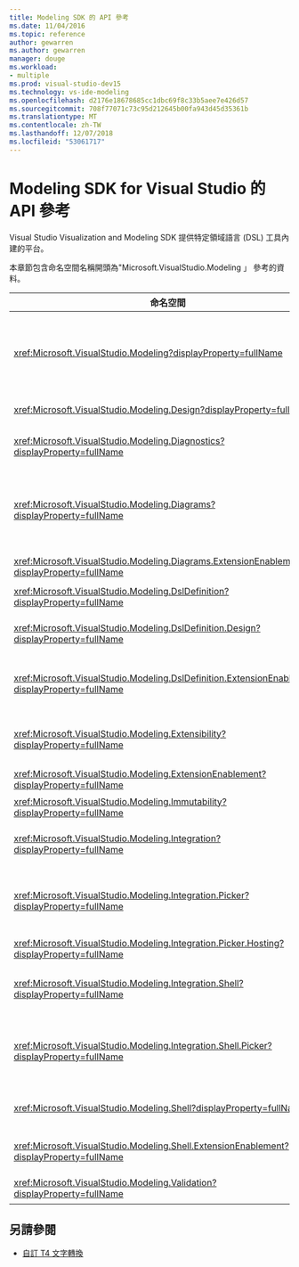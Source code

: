 ```yaml
---
title: Modeling SDK 的 API 參考
ms.date: 11/04/2016
ms.topic: reference
author: gewarren
ms.author: gewarren
manager: douge
ms.workload:
- multiple
ms.prod: visual-studio-dev15
ms.technology: vs-ide-modeling
ms.openlocfilehash: d2176e18678685cc1dbc69f8c33b5aee7e426d57
ms.sourcegitcommit: 708f77071c73c95d212645b00fa943d45d35361b
ms.translationtype: MT
ms.contentlocale: zh-TW
ms.lasthandoff: 12/07/2018
ms.locfileid: "53061717"
---
```

# <a name="api-reference-for-modeling-sdk-for-visual-studio"></a>Modeling SDK for Visual Studio 的 API 參考

Visual Studio Visualization and Modeling SDK 提供特定領域語言 (DSL) 工具內建的平台。

本章節包含命名空間名稱開頭為"Microsoft.VisualStudio.Modeling 」 參考的資料。

|命名空間|內容|
|-|-|
|<xref:Microsoft.VisualStudio.Modeling?displayProperty=fullName>|例如 ModelElement，也就是您在 DSL 中定義的所有網域類別的基底類別的類別。|
|<xref:Microsoft.VisualStudio.Modeling.Design?displayProperty=fullName>|形成 DSL 定義的一部分的類別。|
|<xref:Microsoft.VisualStudio.Modeling.Diagnostics?displayProperty=fullName>|模型存放區檢視和效能的測量工具。|
|<xref:Microsoft.VisualStudio.Modeling.Diagrams?displayProperty=fullName>|例如 ShapeElement，也就是您在 DSL 中定義的所有形狀的基底類別的類別。|
|<xref:Microsoft.VisualStudio.Modeling.Diagrams.ExtensionEnablement?displayProperty=fullName>|筆勢和選取的方法。|
|<xref:Microsoft.VisualStudio.Modeling.DslDefinition?displayProperty=fullName>|在 DSL 定義設計工具的 API。|
|<xref:Microsoft.VisualStudio.Modeling.DslDefinition.Design?displayProperty=fullName>|在 DSL 定義設計工具的內部類別。|
|<xref:Microsoft.VisualStudio.Modeling.DslDefinition.ExtensionEnablement?displayProperty=fullName>|可讓您擴充 DSL 設計工具的命令、 手勢，與驗證的屬性。|
|<xref:Microsoft.VisualStudio.Modeling.Extensibility?displayProperty=fullName>|擴充方法 ModelElement 可實作 DSL 擴充性。|
|<xref:Microsoft.VisualStudio.Modeling.ExtensionEnablement?displayProperty=fullName>|擴充性屬性|
|<xref:Microsoft.VisualStudio.Modeling.Immutability?displayProperty=fullName>|可讓您將模型的部分為唯讀。|
|<xref:Microsoft.VisualStudio.Modeling.Integration?displayProperty=fullName>|Modelbus API，可協助您整合不同的模型。|
|<xref:Microsoft.VisualStudio.Modeling.Integration.Picker?displayProperty=fullName>|對話方塊中，可讓使用者瀏覽至模型和建立 Modelbus 參考的項目。|
|<xref:Microsoft.VisualStudio.Modeling.Integration.Picker.Hosting?displayProperty=fullName>|選擇器服務。|
|<xref:Microsoft.VisualStudio.Modeling.Integration.Shell?displayProperty=fullName>|適用於 Visual Studio Modelbus 配接器架構。|
|<xref:Microsoft.VisualStudio.Modeling.Integration.Shell.Picker?displayProperty=fullName>|選擇器 對話方塊，可讓使用者瀏覽至模型和建立 Modelbus 參考的項目。|
|<xref:Microsoft.VisualStudio.Modeling.Shell?displayProperty=fullName>|Dsl 和 Visual Studio 之間的介面。|
|<xref:Microsoft.VisualStudio.Modeling.Shell.ExtensionEnablement?displayProperty=fullName>|可讓您定義捷徑 （操作） 功能表命令。|
|<xref:Microsoft.VisualStudio.Modeling.Validation?displayProperty=fullName>|可讓您定義驗證條件約束。|

## <a name="see-also"></a>另請參閱

- [自訂 T4 文字轉換](../modeling/customizing-t4-text-transformation.md)
